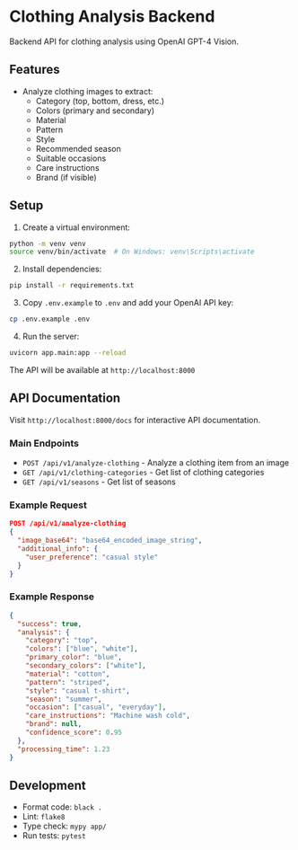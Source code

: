 # Clothing Analysis Backend

Backend API for clothing analysis using OpenAI GPT-4 Vision.

## Features

- Analyze clothing images to extract:
  - Category (top, bottom, dress, etc.)
  - Colors (primary and secondary)
  - Material
  - Pattern
  - Style
  - Recommended season
  - Suitable occasions
  - Care instructions
  - Brand (if visible)

## Setup

1. Create a virtual environment:
```bash
python -m venv venv
source venv/bin/activate  # On Windows: venv\Scripts\activate
```

2. Install dependencies:
```bash
pip install -r requirements.txt
```

3. Copy `.env.example` to `.env` and add your OpenAI API key:
```bash
cp .env.example .env
```

4. Run the server:
```bash
uvicorn app.main:app --reload
```

The API will be available at `http://localhost:8000`

## API Documentation

Visit `http://localhost:8000/docs` for interactive API documentation.

### Main Endpoints

- `POST /api/v1/analyze-clothing` - Analyze a clothing item from an image
- `GET /api/v1/clothing-categories` - Get list of clothing categories
- `GET /api/v1/seasons` - Get list of seasons

### Example Request

```json
POST /api/v1/analyze-clothing
{
  "image_base64": "base64_encoded_image_string",
  "additional_info": {
    "user_preference": "casual style"
  }
}
```

### Example Response

```json
{
  "success": true,
  "analysis": {
    "category": "top",
    "colors": ["blue", "white"],
    "primary_color": "blue",
    "secondary_colors": ["white"],
    "material": "cotton",
    "pattern": "striped",
    "style": "casual t-shirt",
    "season": "summer",
    "occasion": ["casual", "everyday"],
    "care_instructions": "Machine wash cold",
    "brand": null,
    "confidence_score": 0.95
  },
  "processing_time": 1.23
}
```

## Development

- Format code: `black .`
- Lint: `flake8`
- Type check: `mypy app/`
- Run tests: `pytest`